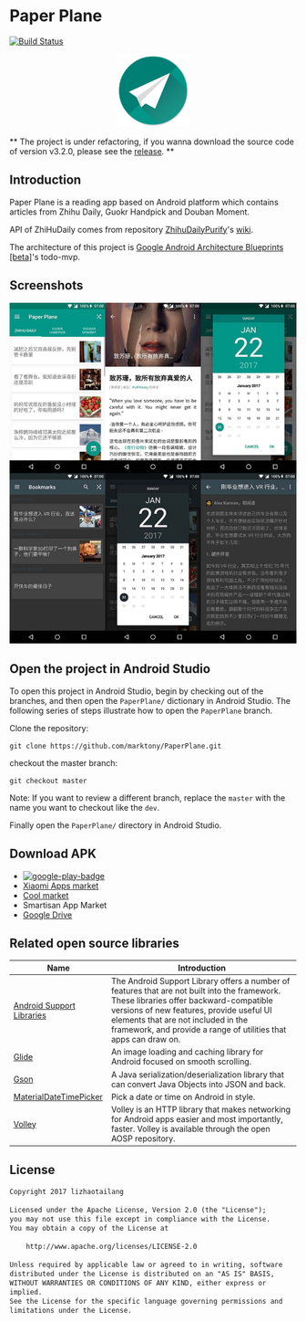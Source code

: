 # Paper Plane

[![Build Status](https://travis-ci.org/TonnyL/PaperPlane.svg?branch=master)](https://travis-ci.org/TonnyL/PaperPlane)

<div align="center">
	<img src="./art/logo.png" width="128">
</div>

** The project is under refactoring, if you wanna download the source code of version v3.2.0, please see the [release](https://github.com/TonnyL/PaperPlane/releases). **

## Introduction

Paper Plane is a reading app based on Android platform which contains articles from Zhihu Daily, Guokr Handpick and Douban Moment.

API of ZhiHuDaily comes from repository [ZhihuDailyPurify](https://github.com/izzyleung/ZhihuDailyPurify)'s [wiki](https://github.com/izzyleung/ZhihuDailyPurify/wiki/%E7%9F%A5%E4%B9%8E%E6%97%A5%E6%8A%A5-API-%E5%88%86%E6%9E%90).

The architecture of this project is [Google Android Architecture Blueprints [beta]](https://github.com/googlesamples/android-architecture)'s todo-mvp.

## Screenshots
![screenshot](./art/screenshot.png)

## Open the project in Android Studio
To open this project in Android Studio, begin by checking out of the branches, and then open the `PaperPlane/` dictionary in Android Studio. The following series of steps illustrate how to open the `PaperPlane` branch.

Clone the repository:
```
git clone https://github.com/marktony/PaperPlane.git
```

checkout the master branch:
```
git checkout master
```

Note: If you want to review a different branch, replace the `master` with the name you want to checkout like the `dev`.

Finally open the `PaperPlane/` directory in Android Studio.

## Download APK
* [![google-play-badge](https://github.com/marktony/ZhiHuDaily/blob/master/art/google-play-badge.png)](https://play.google.com/store/apps/details?id=com.marktony.zhihudaily)
* [Xiaomi Apps market](http://app.mi.com/detail/312703?ref=search)
* [Cool market](http://www.coolapk.com/apk/com.marktony.zhihudaily)
* Smartisan App Market
* [Google Drive](https://drive.google.com/open?id=0B3yYs4KaSVg_MnpfVVY1S0s0MVU)

## Related open source libraries
Name | Introduction
--------- | --------
[Android Support Libraries](https://developer.android.com/topic/libraries/support-library/index.html) | The Android Support Library offers a number of features that are not built into the framework. These libraries offer backward-compatible versions of new features, provide useful UI elements that are not included in the framework, and provide a range of utilities that apps can draw on.
[Glide](https://github.com/bumptech/glide) | An image loading and caching library for Android focused on smooth scrolling.
[Gson](https://github.com/google/gson) | A Java serialization/deserialization library that can convert Java Objects into JSON and back.
[MaterialDateTimePicker](https://github.com/wdullaer/MaterialDateTimePicker) | Pick a date or time on Android in style.
[Volley](https://android.googlesource.com/platform/frameworks/volley/) | Volley is an HTTP library that makes networking for Android apps easier and most importantly, faster. Volley is available through the open AOSP repository.

## License

    Copyright 2017 lizhaotailang

    Licensed under the Apache License, Version 2.0 (the "License");
    you may not use this file except in compliance with the License.
    You may obtain a copy of the License at

        http://www.apache.org/licenses/LICENSE-2.0

    Unless required by applicable law or agreed to in writing, software
    distributed under the License is distributed on an "AS IS" BASIS,
    WITHOUT WARRANTIES OR CONDITIONS OF ANY KIND, either express or implied.
    See the License for the specific language governing permissions and
    limitations under the License.
